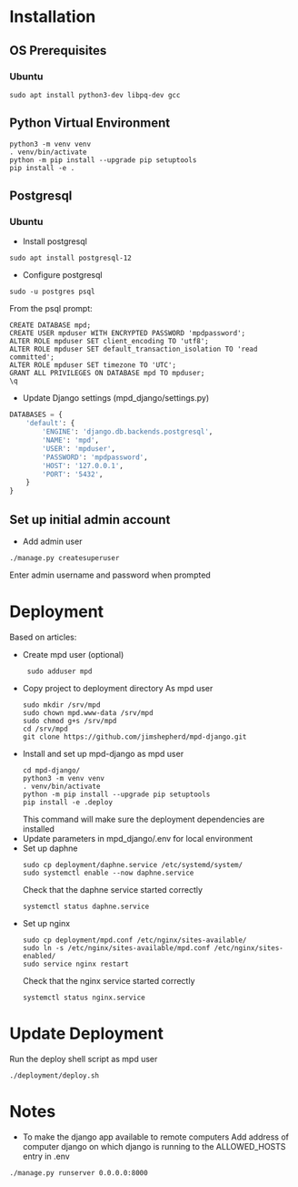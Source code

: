 

# Installation
## OS Prerequisites
### Ubuntu
```shell
sudo apt install python3-dev libpq-dev gcc
```
## Python Virtual Environment
```shell
python3 -m venv venv
. venv/bin/activate
python -m pip install --upgrade pip setuptools
pip install -e .
```
## Postgresql
### Ubuntu
* Install postgresql
```shell
sudo apt install postgresql-12
```
* Configure postgresql
```shell
sudo -u postgres psql
```
From the psql prompt:
```postgresql
CREATE DATABASE mpd;
CREATE USER mpduser WITH ENCRYPTED PASSWORD 'mpdpassword';
ALTER ROLE mpduser SET client_encoding TO 'utf8';
ALTER ROLE mpduser SET default_transaction_isolation TO 'read committed';
ALTER ROLE mpduser SET timezone TO 'UTC';
GRANT ALL PRIVILEGES ON DATABASE mpd TO mpduser;
\q
```
* Update Django settings (mpd_django/settings.py)
```python
DATABASES = {
    'default': {
        'ENGINE': 'django.db.backends.postgresql',
        'NAME': 'mpd',
        'USER': 'mpduser',
        'PASSWORD': 'mpdpassword',
        'HOST': '127.0.0.1',
        'PORT': '5432',
    }
}
```

## Set up initial admin account
* Add admin user
```shell
./manage.py createsuperuser
```
Enter admin username and password when prompted

# Deployment
Based on articles:
* Create mpd user (optional)
  ```shell
   sudo adduser mpd
  ```
* Copy project to deployment directory
  As mpd user
  ```shell
  sudo mkdir /srv/mpd
  sudo chown mpd.www-data /srv/mpd
  sudo chmod g+s /srv/mpd
  cd /srv/mpd
  git clone https://github.com/jimshepherd/mpd-django.git
  ```
* Install and set up mpd-django as mpd user
  ```shell
  cd mpd-django/
  python3 -m venv venv
  . venv/bin/activate
  python -m pip install --upgrade pip setuptools
  pip install -e .deploy
  ```
  This command will make sure the deployment dependencies are installed
* Update parameters in mpd_django/.env for local environment
* Set up daphne
  ```shell
  sudo cp deployment/daphne.service /etc/systemd/system/
  sudo systemctl enable --now daphne.service
  ```
  Check that the daphne service started correctly
  ```shell
  systemctl status daphne.service
  ```
* Set up nginx
  ```shell
  sudo cp deployment/mpd.conf /etc/nginx/sites-available/
  sudo ln -s /etc/nginx/sites-available/mpd.conf /etc/nginx/sites-enabled/
  sudo service nginx restart
  ```
  Check that the nginx service started correctly
  ```shell
  systemctl status nginx.service
  ```

# Update Deployment
  Run the deploy shell script as mpd user
  ```shell
  ./deployment/deploy.sh
  ```

# Notes
* To make the django app available to remote computers
Add address of computer django on which django is running to the ALLOWED_HOSTS entry in .env
```shell
./manage.py runserver 0.0.0.0:8000
```